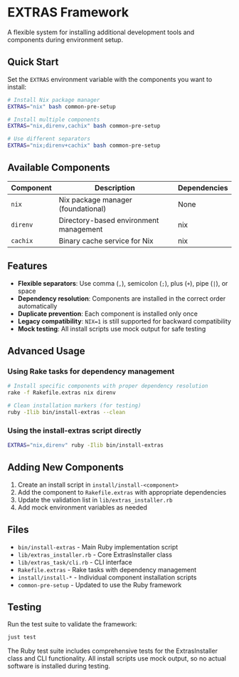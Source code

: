 # EXTRAS Framework

A flexible system for installing additional development tools and components during environment setup.

## Quick Start

Set the `EXTRAS` environment variable with the components you want to install:

```bash
# Install Nix package manager
EXTRAS="nix" bash common-pre-setup

# Install multiple components
EXTRAS="nix,direnv,cachix" bash common-pre-setup

# Use different separators
EXTRAS="nix;direnv+cachix" bash common-pre-setup
```

## Available Components

| Component | Description                            | Dependencies |
| --------- | -------------------------------------- | ------------ |
| `nix`     | Nix package manager (foundational)     | None         |
| `direnv`  | Directory-based environment management | nix          |
| `cachix`  | Binary cache service for Nix           | nix          |

## Features

- **Flexible separators**: Use comma (`,`), semicolon (`;`), plus (`+`), pipe (`|`), or space
- **Dependency resolution**: Components are installed in the correct order automatically
- **Duplicate prevention**: Each component is installed only once
- **Legacy compatibility**: `NIX=1` is still supported for backward compatibility
- **Mock testing**: All install scripts use mock output for safe testing

## Advanced Usage

### Using Rake tasks for dependency management

```bash
# Install specific components with proper dependency resolution
rake -f Rakefile.extras nix direnv

# Clean installation markers (for testing)
ruby -Ilib bin/install-extras --clean
```

### Using the install-extras script directly

```bash
EXTRAS="nix,direnv" ruby -Ilib bin/install-extras
```

## Adding New Components

1. Create an install script in `install/install-<component>`
2. Add the component to `Rakefile.extras` with appropriate dependencies
3. Update the validation list in `lib/extras_installer.rb`
4. Add mock environment variables as needed

## Files

- `bin/install-extras` - Main Ruby implementation script
- `lib/extras_installer.rb` - Core ExtrasInstaller class
- `lib/extras_task/cli.rb` - CLI interface
- `Rakefile.extras` - Rake tasks with dependency management
- `install/install-*` - Individual component installation scripts
- `common-pre-setup` - Updated to use the Ruby framework

## Testing

Run the test suite to validate the framework:

```bash
just test
```

The Ruby test suite includes comprehensive tests for the ExtrasInstaller class and CLI functionality. All install scripts use mock output, so no actual software is installed during testing.
